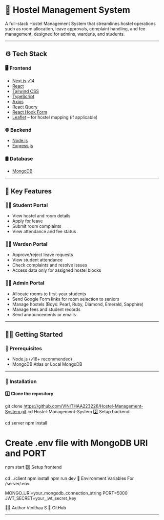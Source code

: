 # 🏨 Hostel Management System

A full-stack Hostel Management System that streamlines hostel operations such as room allocation, leave approvals, complaint handling, and fee management, designed for admins, wardens, and students.

---

## ⚙️ Tech Stack

### 🖥️ Frontend
- [Next.js v14](https://nextjs.org/)
- [React](https://reactjs.org/)
- [Tailwind CSS](https://tailwindcss.com/)
- [TypeScript](https://www.typescriptlang.org/)
- [Axios](https://axios-http.com/)
- [React Query](https://tanstack.com/query)
- [React Hook Form](https://react-hook-form.com/)
- [Leaflet](https://leafletjs.com/) – for hostel mapping (if applicable)

### 🌐 Backend
- [Node.js](https://nodejs.org/)
- [Express.js](https://expressjs.com/)

### 🛢️ Database
- [MongoDB](https://www.mongodb.com/)

---

## 🎯 Key Features

### 👩‍🎓 Student Portal
- View hostel and room details
- Apply for leave
- Submit room complaints
- View attendance and fee status

### 🧑‍🏫 Warden Portal
- Approve/reject leave requests
- View student attendance
- Check complaints and resolve issues
- Access data only for assigned hostel blocks

### 👨‍💼 Admin Portal
- Allocate rooms to first-year students
- Send Google Form links for room selection to seniors
- Manage hostels (Boys: Pearl, Ruby, Diamond, Emerald, Sapphire)
- Manage fees and student records
- Send announcements or emails

---

## 🧑‍💻 Getting Started

### 🔧 Prerequisites
- Node.js (v18+ recommended)
- MongoDB Atlas or Local MongoDB

---

### 🚀 Installation

#### 1️⃣ Clone the repository

git clone https://github.com/VINITHAA223226/Hostel-Management-System.git
cd Hostel-Management-System
2️⃣ Setup backend

cd server
npm install
# Create .env file with MongoDB URI and PORT
npm start
3️⃣ Setup frontend

cd ../client
npm install
npm run dev
🔐 Environment Variables
For /server/.env:

MONGO_URI=your_mongodb_connection_string
PORT=5000
JWT_SECRET=your_jwt_secret_key


🙋‍♀️ Author
Vinithaa S
📎 GitHub


---

